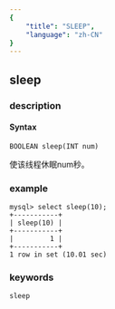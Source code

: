```yaml
---
{
    "title": "SLEEP",
    "language": "zh-CN"
}
---
```


<!-- 
Licensed to the Apache Software Foundation (ASF) under one
or more contributor license agreements.  See the NOTICE file
distributed with this work for additional information
regarding copyright ownership.  The ASF licenses this file
to you under the Apache License, Version 2.0 (the
"License"); you may not use this file except in compliance
with the License.  You may obtain a copy of the License at

  http://www.apache.org/licenses/LICENSE-2.0

Unless required by applicable law or agreed to in writing,
software distributed under the License is distributed on an
"AS IS" BASIS, WITHOUT WARRANTIES OR CONDITIONS OF ANY
KIND, either express or implied.  See the License for the
specific language governing permissions and limitations
under the License.
-->

## sleep
### description
#### Syntax

`BOOLEAN sleep(INT num)`

使该线程休眠num秒。

### example

```
mysql> select sleep(10);
+-----------+
| sleep(10) |
+-----------+
|         1 |
+-----------+
1 row in set (10.01 sec)

```
### keywords
    sleep

